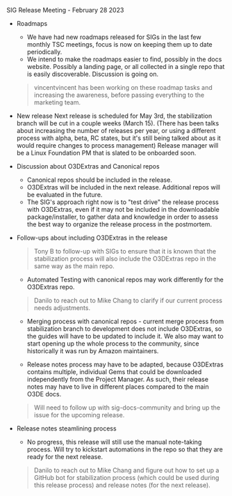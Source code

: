 SIG Release Meeting - February 28 2023

- Roadmaps
	* We have had new roadmaps released for SIGs in the last few monthly TSC meetings, focus is now on keeping them up to date periodically.
	* We intend to make the roadmaps easier to find, possibly in the docs website. Possibly a landing page, or all collected in a single repo that is easily discoverable. Discussion is going on.
	> vincentvincent has been working on these roadmap tasks and increasing the awareness, before passing everything to the marketing team.

- New release
	Next release is scheduled for May 3rd, the stabilization branch will be cut in a couple weeks (March 15).
	(There has been talks about increasing the number of releases per year, or using a different process with alpha, beta, RC states, but it's still being talked about as it would require changes to process management)
	Release manager will be a Linux Foundation PM that is slated to be onboarded soon.

- Discussion about O3DExtras and Canonical repos
	*	Canonical repos should be included in the release.
	*	O3DExtras will be included in the next release. Additional repos will be evaluated in the future.
	*	The SIG's approach right now is to "test drive" the release process with O3DExtras, even if it may not be included in the downloadable package/installer, to gather data and knowledge in order to assess the best way to organize the release process in the postmortem.

- Follow-ups about including O3DExtras in the release
	> Tony B to follow-up with SIGs to ensure that it is known that the stabilization process will also include the O3DExtras repo in the same way as the main repo.
	
	* Automated Testing with canonical repos may work differently for the O3DExtras repo.
	> Danilo to reach out to Mike Chang to clarify if our current process needs adjustments.
	
	* Merging process with canonical repos - current merge process from stabilization branch to development does not include O3DExtras, so the guides will have to be updated to include it. We also may want to start opening up the whole process to the community, since historically it was run by Amazon maintainers.
	
	* Release notes process may have to be adapted, because O3DExtras contains multiple, individual Gems that could be downloaded independently from the Project Manager. As such, their release notes may have to live in different places compared to the main O3DE docs.
	> Will need to follow up with sig-docs-community and bring up the issue for the upcoming release.
	
- Release notes steamlining process
	* No progress, this release will still use the manual note-taking process. Will try to kickstart automations in the repo so that they are ready for the next release.
	> Danilo to reach out to Mike Chang and figure out how to set up a GitHub bot for stabilization process (which could be used during this release process) and release notes (for the next release).
